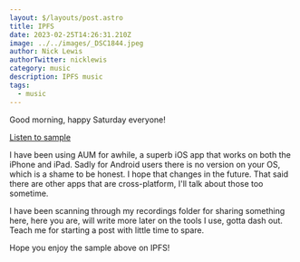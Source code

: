 ```yaml
---
layout: $/layouts/post.astro
title: IPFS
date: 2023-02-25T14:26:31.210Z
image: ../../images/_DSC1844.jpeg
author: Nick Lewis
authorTwitter: nicklewis
category: music
description: IPFS music
tags:
  - music
---
```

Good morning, happy Saturday everyone!

[Listen to sample](https://bafybeihkibnkbhnterd4cvach7tdu4vwjagbozzxjfa2muz4sh6ikvcfkq.ipfs.nftstorage.link/)

I have been using AUM for awhile, a superb iOS app that works on both the iPhone and iPad. Sadly for Android users there is no version on your OS, which is a shame to be honest. I hope that changes in the future. That said there are other apps that are cross-platform, I'll talk about those too sometime.

I have been scanning through my recordings folder for sharing something here, here you are, will write more later on the tools I use, gotta dash out. Teach me for starting a post with little time to spare.

Hope you enjoy the sample above on IPFS!
